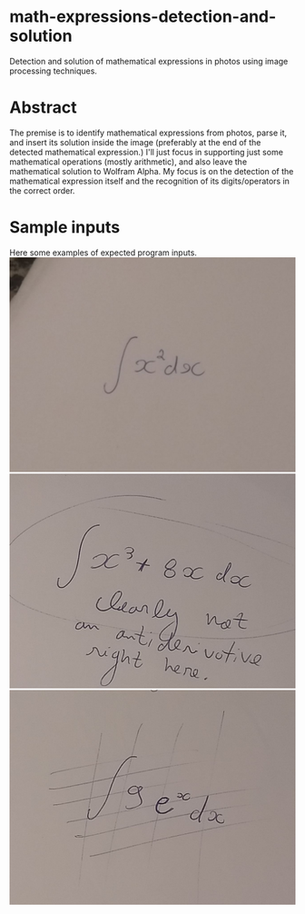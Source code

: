 # math-expressions-detection-and-solution
Detection and solution of mathematical expressions in photos using image processing techniques.

# Abstract
The premise is to identify mathematical expressions from photos, parse it, and insert its solution inside the image (preferably at the end of the detected mathematical expression.) I'll just focus in supporting just some mathematical operations (mostly arithmetic), and also leave the mathematical solution to Wolfram Alpha. My focus is on the detection of the mathematical expression itself and the recognition of its digits/operators in the correct order.

# Sample inputs
Here some examples of expected program inputs.
![Sample Input 1](/sample-inputs/sample-1.jpg)
![Sample Input 2](/sample-inputs/sample-2.jpg)
![Sample Input 3](/sample-inputs/sample-3.jpg)
